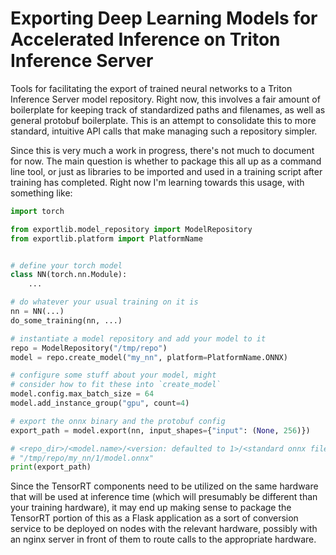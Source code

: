 # Exporting Deep Learning Models for Accelerated Inference on Triton Inference Server

Tools for facilitating the export of trained neural networks to a Triton Inference Server model repository. Right now, this involves a fair amount of boilerplate for keeping track of standardized paths and filenames, as well as general protobuf boilerplate. This is an attempt to consolidate this to more standard, intuitive API calls that make managing such a repository simpler.

Since this is very much a work in progress, there's not much to document for now. The main question is whether to package this all up as a command line tool, or just as libraries to be imported and used in a training script after training has completed. Right now I'm learning towards this usage, with something like:

```python
import torch

from exportlib.model_repository import ModelRepository
from exportlib.platform import PlatformName


# define your torch model
class NN(torch.nn.Module):
    ...

# do whatever your usual training on it is
nn = NN(...)
do_some_training(nn, ...)

# instantiate a model repository and add your model to it
repo = ModelRepository("/tmp/repo")
model = repo.create_model("my_nn", platform=PlatformName.ONNX)

# configure some stuff about your model, might
# consider how to fit these into `create_model`
model.config.max_batch_size = 64
model.add_instance_group("gpu", count=4)

# export the onnx binary and the protobuf config
export_path = model.export(nn, input_shapes={"input": (None, 256)})

# <repo_dir>/<model.name>/<version: defaulted to 1>/<standard onnx filename>
# "/tmp/repo/my_nn/1/model.onnx"
print(export_path)
```

Since the TensorRT components need to be utilized on the same hardware that will be used at inference time (which will presumably be different than your training hardware), it may end up making sense to package the TensorRT portion of this as a Flask application as a sort of conversion service to be deployed on nodes with the relevant hardware, possibly with an nginx server in front of them to route calls to the appropriate hardware.
